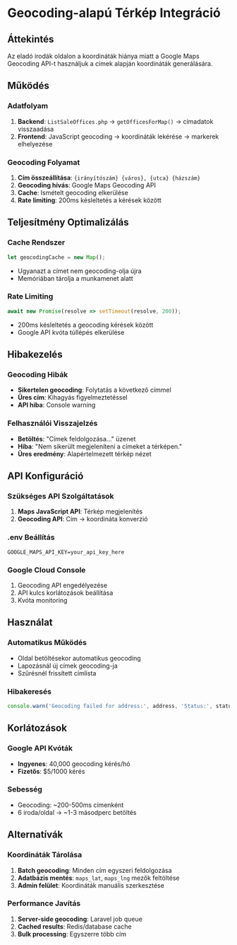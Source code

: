 # Geocoding-alapú Térkép Integráció

## Áttekintés

Az eladó irodák oldalon a koordináták hiánya miatt a Google Maps Geocoding API-t használjuk a címek alapján koordináták generálására.

## Működés

### Adatfolyam
1. **Backend**: `ListSaleOffices.php` → `getOfficesForMap()` → címadatok visszaadása
2. **Frontend**: JavaScript geocoding → koordináták lekérése → markerek elhelyezése

### Geocoding Folyamat
1. **Cím összeállítása**: `{irányítószám} {város}, {utca} {házszám}`
2. **Geocoding hívás**: Google Maps Geocoding API
3. **Cache**: Ismételt geocoding elkerülése
4. **Rate limiting**: 200ms késleltetés a kérések között

## Teljesítmény Optimalizálás

### Cache Rendszer
```javascript
let geocodingCache = new Map();
```
- Ugyanazt a címet nem geocoding-olja újra
- Memóriában tárolja a munkamenet alatt

### Rate Limiting
```javascript
await new Promise(resolve => setTimeout(resolve, 200));
```
- 200ms késleltetés a geocoding kérések között
- Google API kvóta túllépés elkerülése

## Hibakezelés

### Geocoding Hibák
- **Sikertelen geocoding**: Folytatás a következő címmel
- **Üres cím**: Kihagyás figyelmeztetéssel
- **API hiba**: Console warning

### Felhasználói Visszajelzés
- **Betöltés**: "Címek feldolgozása..." üzenet
- **Hiba**: "Nem sikerült megjeleníteni a címeket a térképen."
- **Üres eredmény**: Alapértelmezett térkép nézet

## API Konfiguráció

### Szükséges API Szolgáltatások
1. **Maps JavaScript API**: Térkép megjelenítés
2. **Geocoding API**: Cím → koordináta konverzió

### .env Beállítás
```
GOOGLE_MAPS_API_KEY=your_api_key_here
```

### Google Cloud Console
1. Geocoding API engedélyezése
2. API kulcs korlátozások beállítása
3. Kvóta monitoring

## Használat

### Automatikus Működés
- Oldal betöltésekor automatikus geocoding
- Lapozásnál új címek geocoding-ja
- Szűrésnél frissített címlista

### Hibakeresés
```javascript
console.warn('Geocoding failed for address:', address, 'Status:', status);
```

## Korlátozások

### Google API Kvóták
- **Ingyenes**: 40,000 geocoding kérés/hó
- **Fizetős**: $5/1000 kérés

### Sebesség
- Geocoding: ~200-500ms címenként
- 6 iroda/oldal → ~1-3 másodperc betöltés

## Alternatívák

### Koordináták Tárolása
1. **Batch geocoding**: Minden cím egyszeri feldolgozása
2. **Adatbázis mentés**: `maps_lat`, `maps_lng` mezők feltöltése
3. **Admin felület**: Koordináták manuális szerkesztése

### Performance Javítás
1. **Server-side geocoding**: Laravel job queue
2. **Cached results**: Redis/database cache
3. **Bulk processing**: Egyszerre több cím

